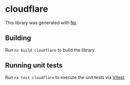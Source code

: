 # cloudflare

This library was generated with [Nx](https://nx.dev).

## Building

Run `nx build cloudflare` to build the library.

## Running unit tests

Run `nx test cloudflare` to execute the unit tests via [Vitest](https://vitest.dev/).
